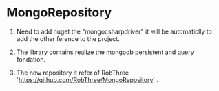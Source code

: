# MongoRepository

1. Need to add nuget the "mongocsharpdriver" it will be automaticlly to add the other ference to the project.

2. The library contains  realize the mongodb persistent and query fondation.

3. The new repository it refer of RobThree 'https://github.com/RobThree/MongoRepository' .
